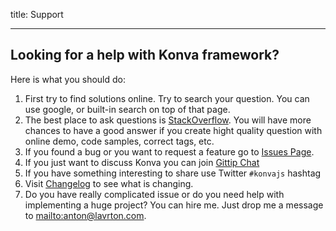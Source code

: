 title: Support

---

## Looking for a help with Konva framework?

Here is what you should do:

1. First try to find solutions online. Try to search your question. You can use google, or built-in search on top of that page.
2. The best place to ask questions is [StackOverflow](https://stackoverflow.com/questions/tagged/konvajs). You will have more chances to have a good answer if you create hight quality question with online demo, code samples, correct tags, etc.
3. If you found a bug or you want to request a feature go to [Issues Page](https://github.com/konvajs/konva/issues).
4. If you just want to discuss Konva you can join [Gittip Chat](https://gitter.im/konvajs/konva)
5. If you have something interesting to share use Twitter `#konvajs` hashtag
6. Visit [Changelog](https://github.com/konvajs/konva/blob/master/CHANGELOG.md) to see what is changing.
7. Do you have really complicated issue or do you need help with implementing a huge project? You can hire me. Just drop me a message to <mailto:anton@lavrton.com>.
